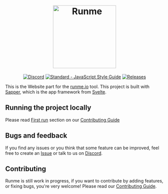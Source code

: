 <h1 align="center">
  <a href="https://runme.io"><img src="https://runme.io/static/button.svg" alt="Runme" width="200"></a>
</h1>

<p align="center">
  <a href="https://chat.jexia.com"><img src="https://img.shields.io/badge/chat-on%20discord-7289da.svg?sanitize=true" alt="Discord"></a>
  <a href="https://standardjs.com/"><img src="https://img.shields.io/badge/code%20style-standard-brightgreen.svg" alt="Standard - JavaScript Style Guide"></a>
  <a href="https://github.com/runme-io/website/releases"><img src="https://github.com/runme-io/website/workflows/Release/badge.svg?branch=master" alt="Releases"></a>
</p>

This is the Website part for the [runme.io](https://runme.io) tool. This project is built with [Sapper](https://sapper.svelte.dev), which is the app framework from [Svelte](https://svelte.dev).

## Running the project locally

Please read [First run][] section on our [Contributing Guide][]

## Bugs and feedback

If you find any issues or you think that some feature can be improved, feel free to create an [Issue][] or talk to us on [Discord][].

## Contributing

Runme is still work in progress, if you want to contribute by adding features, or fixing bugs, you're very welcome! Please read our [Contributing Guide][].

[Sapper]: https://sapper.svelte.dev
[Svelte]: https://svelte.dev
[First run]: ./CONTRIBUTING.md#first-run
[Contributing Guide]: ./CONTRIBUTING.md
[Discord]: https://chat.jexia.com
[Issue]: https://github.com/runme-io/website/issues
